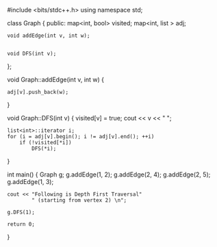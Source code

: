 #include <bits/stdc++.h>
using namespace std;

class Graph {
public:
	map<int, bool> visited;
	map<int, list<int> > adj;

	void addEdge(int v, int w);


	void DFS(int v);
};

void Graph::addEdge(int v, int w)
{

	adj[v].push_back(w);
}

void Graph::DFS(int v)
{
	visited[v] = true;
	cout << v << " ";

	list<int>::iterator i;
	for (i = adj[v].begin(); i != adj[v].end(); ++i)
		if (!visited[*i])
			DFS(*i);
}


int main()
{
	Graph g;
	g.addEdge(1, 2);
	g.addEdge(2, 4);
	g.addEdge(2, 5);
	g.addEdge(1, 3);

	cout << "Following is Depth First Traversal"
			" (starting from vertex 2) \n";

	g.DFS(1);

	return 0;
}

